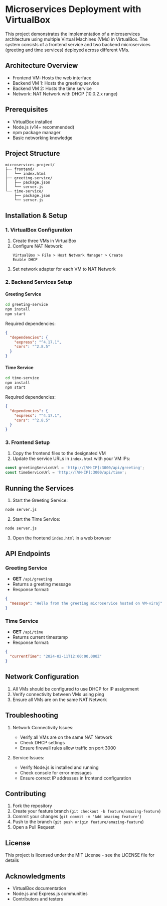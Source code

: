 # Microservices Deployment with VirtualBox

This project demonstrates the implementation of a microservices architecture using multiple Virtual Machines (VMs) in VirtualBox. The system consists of a frontend service and two backend microservices (greeting and time services) deployed across different VMs.

## Architecture Overview

- Frontend VM: Hosts the web interface
- Backend VM 1: Hosts the greeting service
- Backend VM 2: Hosts the time service
- Network: NAT Network with DHCP (10.0.2.x range)

## Prerequisites

- VirtualBox installed
- Node.js (v14+ recommended)
- npm package manager
- Basic networking knowledge

## Project Structure

```
microservices-project/
├── frontend/
│   └── index.html
├── greeting-service/
│   ├── package.json
│   └── server.js
└── time-service/
    ├── package.json
    └── server.js
```

## Installation & Setup

### 1. VirtualBox Configuration

1. Create three VMs in VirtualBox
2. Configure NAT Network:
   ```
   VirtualBox > File > Host Network Manager > Create
   Enable DHCP
   ```
3. Set network adapter for each VM to NAT Network

### 2. Backend Services Setup

#### Greeting Service
```bash
cd greeting-service
npm install
npm start
```

Required dependencies:
```json
{
  "dependencies": {
    "express": "^4.17.1",
    "cors": "^2.8.5"
  }
}
```

#### Time Service
```bash
cd time-service
npm install
npm start
```

Required dependencies:
```json
{
  "dependencies": {
    "express": "^4.17.1",
    "cors": "^2.8.5"
  }
}
```

### 3. Frontend Setup

1. Copy the frontend files to the designated VM
2. Update the service URLs in `index.html` with your VM IPs:
```javascript
const greetingServiceUrl = 'http://[VM-IP]:3000/api/greeting';
const timeServiceUrl = 'http://[VM-IP]:3000/api/time';
```

## Running the Services

1. Start the Greeting Service:
```bash
node server.js
```

2. Start the Time Service:
```bash
node server.js
```

3. Open the frontend `index.html` in a web browser

## API Endpoints

### Greeting Service
- **GET** `/api/greeting`
- Returns a greeting message
- Response format:
```json
{
  "message": "Hello from the greeting microservice hosted on VM-viraj"
}
```

### Time Service
- **GET** `/api/time`
- Returns current timestamp
- Response format:
```json
{
  "currentTime": "2024-02-11T12:00:00.000Z"
}
```

## Network Configuration

1. All VMs should be configured to use DHCP for IP assignment
2. Verify connectivity between VMs using ping
3. Ensure all VMs are on the same NAT Network

## Troubleshooting

1. Network Connectivity Issues:
   - Verify all VMs are on the same NAT Network
   - Check DHCP settings
   - Ensure firewall rules allow traffic on port 3000

2. Service Issues:
   - Verify Node.js is installed and running
   - Check console for error messages
   - Ensure correct IP addresses in frontend configuration

## Contributing

1. Fork the repository
2. Create your feature branch (`git checkout -b feature/amazing-feature`)
3. Commit your changes (`git commit -m 'Add amazing feature'`)
4. Push to the branch (`git push origin feature/amazing-feature`)
5. Open a Pull Request

## License

This project is licensed under the MIT License - see the LICENSE file for details

## Acknowledgments

- VirtualBox documentation
- Node.js and Express.js communities
- Contributors and testers

